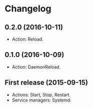 # Changelog

## 0.2.0 (2016-10-11)

 * Action: Reload.

## 0.1.0 (2016-10-09)

 * Action: DaemonReload.

## First release (2015-09-15)

 * Actions: Start, Stop, Restart.
 * Service managers: Systemd.
